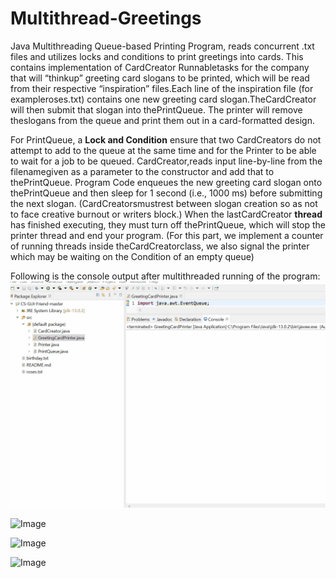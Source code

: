 # Multithread-Greetings
Java Multithreading Queue-based Printing Program, reads concurrent .txt files and utilizes locks and conditions to print greetings into cards.
This contains implementation of CardCreator Runnabletasks for the company that will “thinkup” greeting card slogans to be printed, which will be read from their respective “inspiration” files.Each  line  of  the  inspiration  file  (for  exampleroses.txt)  contains  one  new  greeting  card  slogan.TheCardCreator will then submit that slogan into thePrintQueue.  The printer will remove theslogans from the queue and print them out in a card-formatted design.

For PrintQueue, a <b>Lock and Condition</b> ensure that two CardCreators do not attempt to add to the queue at the same time and for the Printer to be able to wait for a job to be queued. CardCreator,reads input line-by-line from the filenamegiven  as  a  parameter  to  the  constructor  and  add  that  to  thePrintQueue. Program Code enqueues the  new  greeting  card  slogan  onto  thePrintQueue and  then  sleep  for  1  second  (i.e.,  1000  ms) before submitting the next slogan.  (CardCreatorsmustrest between slogan creation so as not to face creative burnout or writers block.)  When the lastCardCreator <b> thread </b> has finished executing, they must turn off thePrintQueue, which will stop the printer thread and end your program.  (For this part, we implement a counter of running threads inside theCardCreatorclass, we also signal the printer which may be waiting on the Condition of an empty queue)

Following is the console output after multithreaded running of the program:
![Image](https://github.com/areebakausar/areebakausar/blob/master/demos/CSFriend.gif)

![Image](https://i.imgur.com/tc99kt0.png)

![Image](https://i.imgur.com/6bLSRuT.png)

![Image](https://i.imgur.com/uokfwEe.png)
